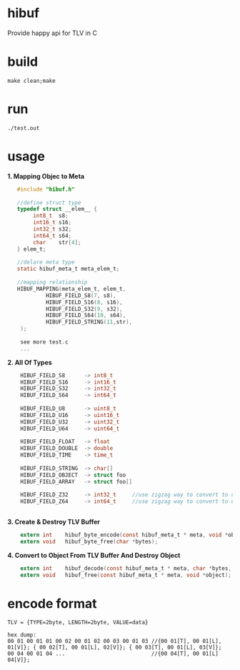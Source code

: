 # hibuf
Provide happy api for TLV in C

# build
    make clean;make

# run
    ./test.out
    
# usage

**1. Mapping Objec to Meta**

```c
   #include "hibuf.h"
   
   //define struct type 
   typedef struct __elem__ {
        int8_t  s8;
        int16_t s16;
        int32_t s32;
        int64_t s64;
        char    str[4];
   } elem_t;
   
   //delare meta type
   static hibuf_meta_t meta_elem_t;
  
   //mapping relationship
   HIBUF_MAPPING(meta_elem_t, elem_t,
            HIBUF_FIELD_S8(7, s8),
            HIBUF_FIELD_S16(8, s16),
            HIBUF_FIELD_S32(9, s32),
            HIBUF_FIELD_S64(10, s64),
            HIBUF_FIELD_STRING(11,str),
    );
    
    see more test.c
    ...
```  

**2. All Of Types**

```c
    HIBUF_FIELD_S8      -> int8_t
    HIBUF_FIELD_S16     -> int16_t
    HIBUF_FIELD_S32     -> int32_t
    HIBUF_FIELD_S64     -> int64_t
   
    HIBUF_FIELD_U8      -> uint8_t
    HIBUF_FIELD_U16     -> uint16_t
    HIBUF_FIELD_U32     -> uint32_t
    HIBUF_FIELD_U64     -> uint64_t
    
    HIBUF_FIELD_FLOAT   -> float
    HIBUF_FIELD_DOUBLE  -> double
    HIBUF_FIELD_TIME    -> time_t
    
    HIBUF_FIELD_STRING  -> char[]
    HIBUF_FIELD_OBJECT  -> struct foo
    HIBUF_FIELD_ARRAY   -> struct foo[]
    
    HIBUF_FIELD_Z32     -> int32_t     //use zigzag way to convert to uint32_t
    HIBUF_FIELD_Z64     -> int64_t     //use zigzag way to convert to uint64_t
        
```

**3. Create & Destroy TLV Buffer**

```c
    extern int    hibuf_byte_encode(const hibuf_meta_t * meta, void *object, char **bytes);
    extern void   hibuf_byte_free(char *bytes);
 ```  
 
**4. Convert to Object From TLV Buffer And Destroy Object**

```c
    extern int    hibuf_decode(const hibuf_meta_t * meta, char *bytes, size_t size, void **object);
    extern void   hibuf_free(const hibuf_meta_t * meta, void *object);
```  


# encode format

```
TLV = {TYPE=2byte, LENGTH=2byte, VALUE=data}

hex dump:
00 01 00 01 01 00 02 00 01 02 00 03 00 01 03 //{00 01[T], 00 01[L], 01[V]}; { 00 02[T], 00 01[L], 02[V]}; { 00 03[T], 00 01[L], 03[V]};
00 04 00 01 04 ...                           //{00 04[T], 00 01[L] 04[V]};
```
